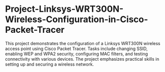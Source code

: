 # Project-Linksys-WRT300N-Wireless-Configuration-in-Cisco-Packet-Tracer
This project demonstrates the configuration of a Linksys WRT300N wireless access point using Cisco Packet Tracer. Tasks include changing SSID, enabling WEP and WPA2 security, configuring MAC filters, and testing connectivity with various devices. The project emphasizes practical skills in setting up and securing a wireless network.
